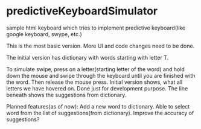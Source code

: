 predictiveKeyboardSimulator
===========================

sample html keyboard which tries to implement predictive keyboard(like google keyboard, swype, etc.)

This is the most basic version. More UI and code changes need to be done.

The initial version has dictionary with words starting with letter T.

To simulate swipe, press on a letter(starting letter of the word) and hold down the mouse and swipe through the keyboard until you are finished with the word.
Then release the mouse press. Initial version shows, what all letters we have hovered on. Done just for development purpose.
The line beneath shows the suggestions from dictionary.

Planned features(as of now):
Add a new word to dictionary.
Able to select word from the list of suggestions(from dictionary).
Improve the accuracy of suggestions?
